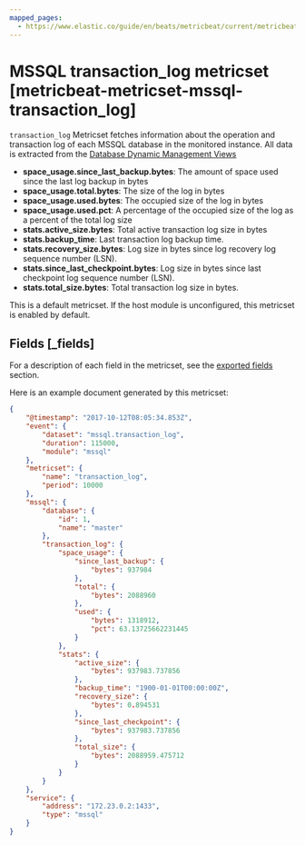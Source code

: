 ```yaml
---
mapped_pages:
  - https://www.elastic.co/guide/en/beats/metricbeat/current/metricbeat-metricset-mssql-transaction_log.html
---
```


# MSSQL transaction_log metricset [metricbeat-metricset-mssql-transaction_log]

`transaction_log` Metricset fetches information about the operation and transaction log of each MSSQL database in the monitored instance. All data is extracted from the [Database Dynamic Management Views](https://docs.microsoft.com/en-us/sql/relational-databases/system-dynamic-management-views/database-related-dynamic-management-views-transact-sql?view=sql-server-2017)

* **space_usage.since_last_backup.bytes**: The amount of space used since the last log backup in bytes
* **space_usage.total.bytes**: The size of the log in bytes
* **space_usage.used.bytes**: The occupied size of the log in bytes
* **space_usage.used.pct**: A percentage of the occupied size of the log as a percent of the total log size
* **stats.active_size.bytes**: Total active transaction log size in bytes
* **stats.backup_time**: Last transaction log backup time.
* **stats.recovery_size.bytes**: Log size in bytes since log recovery log sequence number (LSN).
* **stats.since_last_checkpoint.bytes**: Log size in bytes since last checkpoint log sequence number (LSN).
* **stats.total_size.bytes**: Total transaction log size in bytes.

This is a default metricset. If the host module is unconfigured, this metricset is enabled by default.

## Fields [_fields]

For a description of each field in the metricset, see the [exported fields](/reference/metricbeat/exported-fields-mssql.md) section.

Here is an example document generated by this metricset:

```json
{
    "@timestamp": "2017-10-12T08:05:34.853Z",
    "event": {
        "dataset": "mssql.transaction_log",
        "duration": 115000,
        "module": "mssql"
    },
    "metricset": {
        "name": "transaction_log",
        "period": 10000
    },
    "mssql": {
        "database": {
            "id": 1,
            "name": "master"
        },
        "transaction_log": {
            "space_usage": {
                "since_last_backup": {
                    "bytes": 937984
                },
                "total": {
                    "bytes": 2088960
                },
                "used": {
                    "bytes": 1318912,
                    "pct": 63.13725662231445
                }
            },
            "stats": {
                "active_size": {
                    "bytes": 937983.737856
                },
                "backup_time": "1900-01-01T00:00:00Z",
                "recovery_size": {
                    "bytes": 0.894531
                },
                "since_last_checkpoint": {
                    "bytes": 937983.737856
                },
                "total_size": {
                    "bytes": 2088959.475712
                }
            }
        }
    },
    "service": {
        "address": "172.23.0.2:1433",
        "type": "mssql"
    }
}
```
